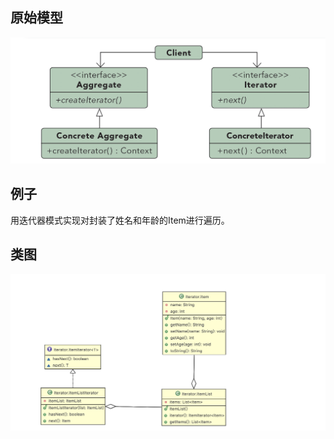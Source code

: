 ## 原始模型
![hh](https://github.com/ICDI0906/Design-Pattern/blob/master/src/Iterator/img/origin.png)
## 例子
用迭代器模式实现对封装了姓名和年龄的Item进行遍历。
## 类图
![hh](https://github.com/ICDI0906/Design-Pattern/blob/master/src/Iterator/img/example.png)
